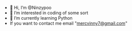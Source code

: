 - 👋 Hi, I’m @Ninzypoo
- 👀 I’m interested in coding of some sort
- 🌱 I’m currently learning Python
- If you want to contact me email "mercvinny7@gmail.com"
